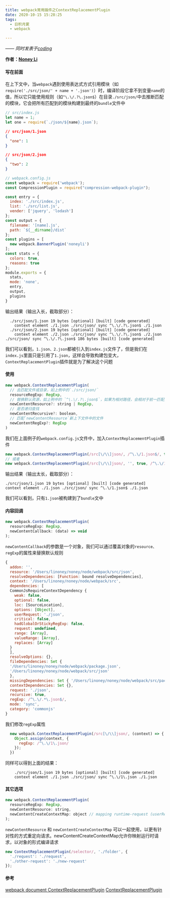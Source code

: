 ```yaml
---
title: webpack常用插件之ContextReplacementPlugin
date: 2020-10-15 15:28:25
tags:
  - 日积月累
  - webpack

---
```


[Noney Li]: https://github.com/noney/ "noneyli"

*—— 同时发表于[coding](http://0kv30q.coding-pages.com/)*

__作者：[Noney Li]__

#### 写在前面

在上下文中，当`webpack`遇到使用表达式方式引用模块（如`require('./src/json/' + name + '.json')`）时，编译阶段它拿不到变量`name`的值，所以它只能使用规则（如`^\.\/.?\.json$`）在目录`./src/json/`中去推断匹配的模块，它会把所有匹配到的模块构建到最终的`bundle`文件中

```javascript
// src/index.js
let name = 1;
let one = require(`./json/${name}.json`);
```

```json
// src/json/1.json
{
  "one": 1
}
```

```json
// src/json/2.json
{
  "two": 2
}
```

<!-- more -->

```javascript
// webpack.config.js
const webpack = require('webpack');
const CompressionPlugin = require("compression-webpack-plugin");

const entry = {
  index: './src/index.js',
  list: './src/list.js',
  vender: ['jquery', 'lodash']
};
const output = {
  filename: '[name].js',
  path: `${__dirname}/dist`
};
const plugins = [
  new webpack.BannerPlugin('noneyli')
];
const stats = {
  colors: true,
  reasons: true
};
module.exports = {
  stats,
  mode: 'none',
  entry,
  output,
  plugins
}
```

输出结果（输出入长，截取部分）：

```shell
  ./src/json/1.json 19 bytes [optional] [built] [code generated]
    context element ./1.json ./src/json/ sync ^\.\/.?\.json$ ./1.json
  ./src/json/2.json 19 bytes [optional] [built] [code generated]
    context element ./2.json ./src/json/ sync ^\.\/.?\.json$ ./2.json
./src/json/ sync ^\.\/.?\.json$ 186 bytes [built] [code generated]
```

我们可以看到，`1.json、2.json`都被引入到`index.js`文件了，但是我们在`index.js`里面只是引用了`1.json`，这样会导致构建包变大，`ContextReplacementPlugin`插件就是为了解决这个问题

#### 使用

```javascript
new webpack.ContextReplacementPlugin(
  // 去匹配文件或目录，如上例中的`./src/json/`
  resourceRegExp: RegExp,
  // 替换默认资源，如上例中的 `^\.\/.?\.json$`，如果为相对路径，会相对于前一匹配资源路径去解析
  newContentResource?: string | RegExp,
  // 是否递归查找
  newContentRecursive?: boolean,
  // 匹配`newContentResource`新上下文件中的文件
  newContentRegExp?: RegExp
)
```

我们在上面例子的`webpack.config.js`文件中，加入`ContextReplacementPlugin`插件

```javascript
new webpack.ContextReplacementPlugin(/src[\/\\]json/, /^\.\/1.json$/, true)
// 或者
new webpack.ContextReplacementPlugin(/src[\/\\]json/, '', true, /^\.\/1.json$/)
```

输出结果（输出太长，截取部分）：

```shell
./src/json/1.json 19 bytes [optional] [built] [code generated]
context element ./1.json ./src/json/ sync ^\.\/1.json$ ./1.json
```

我们可以看到，只有`1.json`被构建到了`bundle`文中

#### 内容回调

```javascript
new webpack.ContextReplacementPlugin(
  resourceRegExp: RegExp,
  newContentCallback: (data) => void
);
```

`newContentCallback`的参数是一个对象，我们可以通过覆盖对象的`resource、regExp`的属性来替换默认规则

```javascript
{
  addon: '',
  resource: '/Users/linoney/noney/node/webpack/src/json',
  resolveDependencies: [Function: bound resolveDependencies],
  context: '/Users/linoney/noney/node/webpack/src',
  dependencies: [
  CommonJsRequireContextDependency {
    weak: false,
    optional: false,
    loc: [SourceLocation],
    options: [Object],
    userRequest: './json',
    critical: false,
    hadGlobalOrStickyRegExp: false,
    request: undefined,
    range: [Array],
    valueRange: [Array],
    replaces: [Array]
  }
  ],
  resolveOptions: {},
  fileDependencies: Set {
  '/Users/linoney/noney/node/webpack/package.json',
  '/Users/linoney/noney/node/webpack/src/json'
  },
  missingDependencies: Set { '/Users/linoney/noney/node/webpack/src/package.json' },
  contextDependencies: Set {},
  request: './json',
  recursive: true,
  regExp: /^\.\/.*\.json$/,
  mode: 'sync',
  category: 'commonjs'
}
```

我们修改`regExp`属性

```javascript
  new webpack.ContextReplacementPlugin(/src[\/\\]json/, (context) => {
    Object.assign(context, {
      regExp: /^\.\/1\.json/
    });
  })
```

同样可以得到上面的结果：

```shell
    ./src/json/1.json 19 bytes [optional] [built] [code generated]
    context element ./1.json ./src/json/ sync ^\.\/1\.json ./1.json
```

#### 其它选项

```javascript
new webpack.ContextReplacementPlugin(
  resourceRegExp: RegExp,
  newContentResource: string,
  newContentCreateContextMap: object // mapping runtime-request (userRequest) to compile-time-request (request)
);
```

`newContentResource` 和 `newContentCreateContextMap` 可以一起使用，以更有针对性的方式重定向请求。newContentCreateContextMap允许你映射运行时请求，以对象的形式编译请求

```javascript
new ContextReplacementPlugin(/selector/, './folder', {
  './request': './request',
  './other-request': './new-request'
});
```

#### 参考

[webpack document ContextReplacementPlugin](https://webpack.js.org/plugins/context-replacement-plugin/)
[ContextReplacementPlugin](https://cloud.tencent.com/developer/section/1477555)

